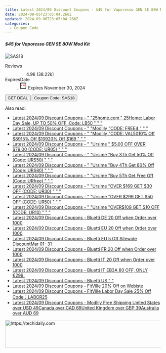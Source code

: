 ```yaml
---
title: Latest 2024/09 Discount Coupons - $45 for Vaporesso GEN SE 80W Mod Kit
date: 2024-09-05T23:05:04.260Z
updated: 2024-09-06T23:05:04.260Z
categories:
  - Coupon Code
---
```



<div class="max-w-4xl mx-auto grid grid-cols-1 lg:max-w-5xl lg:gap-x-20 lg:grid-cols-2">
  <div class="relative p-3 col-start-1 row-start-1 flex flex-col-reverse rounded-lg bg-gradient-to-t from-black/75 via-black/0 sm:bg-none sm:row-start-2 sm:p-0 lg:row-start-1">
    <h5 class="mt-1 text-lg font-semibold text-white sm:text-slate-900 md:text-2xl dark:sm:text-white">$45 for Vaporesso GEN SE 80W Mod Kit</h5>
  </div>
  
  <div class="col-start-1 col-end-3 row-start-1 grid gap-4 sm:mb-6 sm:grid-cols-4 lg:col-start-2 lg:row-span-6 lg:row-end-6 lg:mb-0 lg:gap-6">
      <img src="https://static.shareasale.com/image/59344/deal/VaporessoGENSE80WModKit.jpg" onClick="javascript:window.open(decodeURIComponent('https%3A%2F%2Fwww.shareasale.com%2Fu.cfm%3Fd%3D1228095%26m%3D59344%26u%3D4338022'), '_blank');void(0);" alt="SAS18" class="h-60 w-full rounded-lg object-cover sm:col-span-2 sm:h-52 lg:col-span-full" loading="lazy" />
    
  </div>
  <dl class="row-start-2 mt-4 flex items-center text-xs font-medium sm:row-start-3 sm:mt-1 md:mt-2.5 lg:row-start-2">
    <dt class="sr-only">Reviews</dt>
    <dd class="flex items-center text-indigo-600 dark:text-indigo-400">
      <svg width="24" height="24" fill="none" aria-hidden="true" class="mr-1 stroke-current dark:stroke-indigo-500">
        <path d="m12 5 2 5h5l-4 4 2.103 5L12 16l-5.103 3L9 14l-4-4h5l2-5Z" stroke-width="2" stroke-linecap="round" stroke-linejoin="round" />
      </svg>
      <span>4.98 <span class="font-normal text-slate-400">(38.22k)</span></span>
    </dd>
    <dt class="sr-only">ExpiresDate</dt>
    <dd class="flex items-center">
      <svg width="2" height="2" aria-hidden="true" fill="currentColor" class="mx-3 text-slate-300">
        <circle cx="1" cy="1" r="1" />
      </svg>
      <svg width="24" height="24" viewBox="0 0 24 24" fill="none" stroke="currentColor" stroke-width="2">
        <rect x="3" y="3" width="18" height="18" rx="2" fill="#fff" />
        <path d="M6 10L18 10" stroke="red" stroke-width="2" fill="none" />
        <path d="M10 6L10 18" stroke="#fff" stroke-width="2" fill="none" />
      </svg>
      Expires November 30, 2024    </dd>
  </dl>
  <div class="col-start-1 row-start-3 mt-4 self-center sm:col-start-2 sm:row-span-2 sm:row-start-2 sm:mt-0 lg:col-start-1 lg:row-start-3 lg:row-end-4 lg:mt-6">
    <button type="button" onClick="javascript:window.open(decodeURIComponent('https%3A%2F%2Fwww.shareasale.com%2Fu.cfm%3Fd%3D1228095%26m%3D59344%26u%3D4338022'), '_blank');void(0);" class="rounded-lg bg-red-600 px-3 py-2 text-sm font-medium leading-6 text-white">GET DEAL</button>
    <button type="button" onClick="javascript:window.open(decodeURIComponent('https%3A%2F%2Fwww.shareasale.com%2Fu.cfm%3Fd%3D1228095%26m%3D59344%26u%3D4338022'), '_blank');void(0);" class="border-dashed border-2 border-indigo-600 bg-green-100 text-sm leading-6 font-medium py-2 px-3 rounded-lg">Coupon Code: SAS18</button>
  </div>
  <p class="col-start-1 mt-4 text-sm leading-6 sm:col-span-2 lg:col-span-1 lg:row-start-4 lg:mt-6 dark:text-slate-400">
     
  </p>
</div>
<span class="atpl-alsoreadstyle">Also read:</span>
<div><ul>
<li><a href="https://coupons.techidaily.com/coupon-2123463-app-16836-impact/"><u>Latest 2024/09 Discount Coupons - " "25home.com " 25Home: Labor Day Sale, UP TO 50% OFF, Code: LB50 " " "</u></a></li>
<li><a href="https://coupons.techidaily.com/coupon-1933179-app-17059-impact/"><u>Latest 2024/09 Discount Coupons - " "Modlily "CODE: FREE4 " " "</u></a></li>
<li><a href="https://coupons.techidaily.com/coupon-1949800-app-17059-impact/"><u>Latest 2024/09 Discount Coupons - " "Modlily "CODE: VAL5010% Off $8915% Off $10920% Off $169 " " "</u></a></li>
<li><a href="https://coupons.techidaily.com/coupon-2136533-app-16384-impact/"><u>Latest 2024/09 Discount Coupons - " "Ursime " $5.00 OFF OVER $79.00 (CODE: UR05) " " "</u></a></li>
<li><a href="https://coupons.techidaily.com/coupon-2048893-app-16384-impact/"><u>Latest 2024/09 Discount Coupons - " "Ursime "Buy 3Th Get 50% Off (Code: URS50) " " "</u></a></li>
<li><a href="https://coupons.techidaily.com/coupon-2048902-app-16384-impact/"><u>Latest 2024/09 Discount Coupons - " "Ursime "Buy 4Th Get 80% Off (Code: URS80) " " "</u></a></li>
<li><a href="https://coupons.techidaily.com/coupon-2048903-app-16384-impact/"><u>Latest 2024/09 Discount Coupons - " "Ursime "Buy 5Th Get Free Off (Code: URfree) " " "</u></a></li>
<li><a href="https://coupons.techidaily.com/coupon-2078469-app-16384-impact/"><u>Latest 2024/09 Discount Coupons - " "Ursime "OVER $169 GET $30 OFF (CODE: UR30) " " "</u></a></li>
<li><a href="https://coupons.techidaily.com/coupon-2078470-app-16384-impact/"><u>Latest 2024/09 Discount Coupons - " "Ursime "OVER $299 GET $50 OFF (CODE: UR50) " " "</u></a></li>
<li><a href="https://coupons.techidaily.com/coupon-2078468-app-16384-impact/"><u>Latest 2024/09 Discount Coupons - " "Ursime "OVER$109 GET $10 OFF (CODE: UR10) " " "</u></a></li>
<li><a href="https://coupons.techidaily.com/coupon-1728587-app-17092-impact/"><u>Latest 2024/09 Discount Coupons - Bluetti DE 20 Off when Order over 1000</u></a></li>
<li><a href="https://coupons.techidaily.com/coupon-1728584-app-17091-impact/"><u>Latest 2024/09 Discount Coupons - Bluetti EU 20 Off when Order over 1000</u></a></li>
<li><a href="https://coupons.techidaily.com/coupon-1622185-app-17091-impact/"><u>Latest 2024/09 Discount Coupons - Bluetti EU 5 Off Sitewide DiscountMar 01- 31</u></a></li>
<li><a href="https://coupons.techidaily.com/coupon-1728590-app-17095-impact/"><u>Latest 2024/09 Discount Coupons - Bluetti FR 20 Off when Order over 1000</u></a></li>
<li><a href="https://coupons.techidaily.com/coupon-1728589-app-17093-impact/"><u>Latest 2024/09 Discount Coupons - Bluetti IT 20 Off when Order over 1000</u></a></li>
<li><a href="https://coupons.techidaily.com/coupon-1462168-app-17093-impact/"><u>Latest 2024/09 Discount Coupons - Bluetti IT EB3A 80 OFF, ONLY €299.</u></a></li>
<li><a href="https://coupons.techidaily.com/coupon-1479038-app-17108-impact/"><u>Latest 2024/09 Discount Coupons - Bluetti US " "</u></a></li>
<li><a href="https://coupons.techidaily.com/coupon-1989851-app-15852-impact/"><u>Latest 2024/09 Discount Coupons - FitVille 20% Off on Webiste</u></a></li>
<li><a href="https://coupons.techidaily.com/coupon-2133127-app-15852-impact/"><u>Latest 2024/09 Discount Coupons - FitVille Labor Day Sale 25% Off Code：LABOR25</u></a></li>
<li><a href="https://coupons.techidaily.com/coupon-1940883-app-17059-impact/"><u>Latest 2024/09 Discount Coupons - Modlily Free Shipping United States over USD 49Canada over CAD 69United Kingdom over GBP 39Australia over AUD 69</u></a></li>
</ul></div>

<ins class="adsbygoogle"
      style="display:block"
      data-ad-client="ca-pub-7571918770474297"
      data-ad-slot="8358498916"
      data-ad-format="auto"
      data-full-width-responsive="true"></ins>
<!-- affiliate ads begin -->
<a href="https://ephamedtechinc.pxf.io/c/5597632/2137204/26400" target="_top" id="2137204">
  <img src="//a.impactradius-go.com/display-ad/26400-2137204" border="0" alt="https://techidaily.com" width="728" height="90"/>
</a>
<img height="0" width="0" src="https://ephamedtechinc.pxf.io/i/5597632/2137204/26400" style="position:absolute;visibility:hidden;" border="0" />
<!-- affiliate ads end -->
